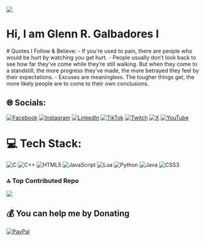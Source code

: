 <img src="https://steamuserimages-a.akamaihd.net/ugc/920291165807618487/16A5A3D8BD6C90C2D6C8FF7B09EE5875C3830752/?imw=1024&imh=457&ima=fit&impolicy=Letterbox&imcolor=%23000000&letterbox=true"/>
<h1> Hi, I am Glenn R. Galbadores I</h1>
# Quotes I Follow & Believe:
- If you're used to pain, there are people who would be hurt by watching you get hurt.
- People usually don’t look back to see how far they’ve come while they’re still walking. But when they come to a standstill, the more progress they’ve made, the more betrayed they feel by their expectations.
- Excuses are meaningless. The tougher things get, the more likely people are to come to their own conclusions.


## 🌐 Socials:
[![Facebook](https://img.shields.io/badge/Facebook-%231877F2.svg?logo=Facebook&logoColor=white)](https://facebook.com/g1nsky) [![Instagram](https://img.shields.io/badge/Instagram-%23E4405F.svg?logo=Instagram&logoColor=white)](https://instagram.com/guren_chan) [![LinkedIn](https://img.shields.io/badge/LinkedIn-%230077B5.svg?logo=linkedin&logoColor=white)](https://linkedin.com/in/nyakorare) [![TikTok](https://img.shields.io/badge/TikTok-%23000000.svg?logo=TikTok&logoColor=white)](https://tiktok.com/@g1galba) [![Twitch](https://img.shields.io/badge/Twitch-%239146FF.svg?logo=Twitch&logoColor=white)](https://twitch.tv/g1_galba) [![X](https://img.shields.io/badge/X-black.svg?logo=X&logoColor=white)](https://x.com/@ItsNotMe_Glenn) [![YouTube](https://img.shields.io/badge/YouTube-%23FF0000.svg?logo=YouTube&logoColor=white)](https://youtube.com/@Nyakorare) 

# 💻 Tech Stack:
![C](https://img.shields.io/badge/c-%2300599C.svg?style=plastic&logo=c&logoColor=white) ![C++](https://img.shields.io/badge/c++-%2300599C.svg?style=plastic&logo=c%2B%2B&logoColor=white) ![HTML5](https://img.shields.io/badge/html5-%23E34F26.svg?style=plastic&logo=html5&logoColor=white) ![JavaScript](https://img.shields.io/badge/javascript-%23323330.svg?style=plastic&logo=javascript&logoColor=%23F7DF1E) ![Lua](https://img.shields.io/badge/lua-%232C2D72.svg?style=plastic&logo=lua&logoColor=white) ![Python](https://img.shields.io/badge/python-3670A0?style=plastic&logo=python&logoColor=ffdd54) ![Java](https://img.shields.io/badge/java-%23ED8B00.svg?style=plastic&logo=openjdk&logoColor=white) ![CSS3](https://img.shields.io/badge/css3-%231572B6.svg?style=plastic&logo=css3&logoColor=white)

### 🔝 Top Contributed Repo
![](https://github-contributor-stats.vercel.app/api?username=Nyakorare&limit=5&theme=great-gatsby&combine_all_yearly_contributions=true)

## 💰 You can help me by Donating
[![PayPal](https://img.shields.io/badge/PayPal-00457C?style=for-the-badge&logo=paypal&logoColor=white)](https://paypal.me/https://paypal.me/Nyakorare?country.x=PH&locale.x=en_US)
